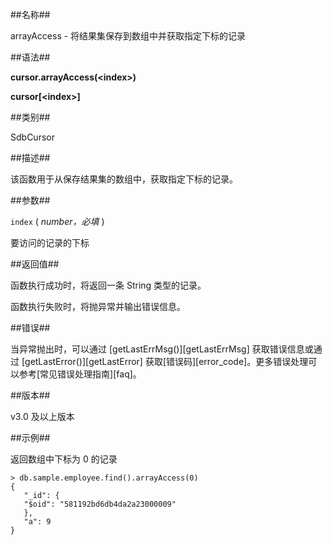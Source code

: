 ##名称##

arrayAccess - 将结果集保存到数组中并获取指定下标的记录

##语法##

**cursor.arrayAccess(\<index\>)**

**cursor[\<index\>]**

##类别##

SdbCursor

##描述##

该函数用于从保存结果集的数组中，获取指定下标的记录。

##参数##

`index` ( *number，必填* )

要访问的记录的下标

##返回值##

函数执行成功时，将返回一条 String 类型的记录。

函数执行失败时，将抛异常并输出错误信息。

##错误##

当异常抛出时，可以通过 [getLastErrMsg()][getLastErrMsg] 获取错误信息或通过 [getLastError()][getLastError] 获取[错误码][error_code]。更多错误处理可以参考[常见错误处理指南][faq]。

##版本##

v3.0 及以上版本

##示例##

返回数组中下标为 0 的记录

```lang-javascript
> db.sample.employee.find().arrayAccess(0)
{
   "_id": {
   "$oid": "581192bd6db4da2a23000009"
   },
   "a": 9
}
```

[^_^]:
    本文使用的所有引用及链接
[getLastErrMsg]:manual/Manual/Sequoiadb_Command/Global/getLastErrMsg.md
[getLastError]:manual/Manual/Sequoiadb_Command/Global/getLastError.md
[faq]:manual/FAQ/faq_sdb.md
[error_code]:manual/Manual/Sequoiadb_error_code.md